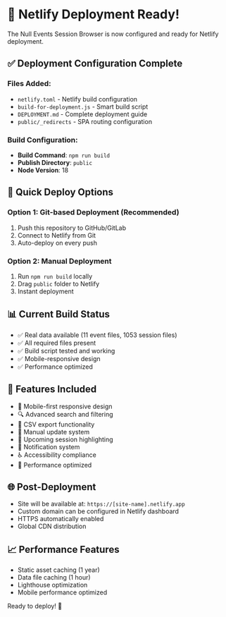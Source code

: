 # 🚀 Netlify Deployment Ready!

The Null Events Session Browser is now configured and ready for Netlify deployment.

## ✅ Deployment Configuration Complete

### Files Added:
- `netlify.toml` - Netlify build configuration
- `build-for-deployment.js` - Smart build script
- `DEPLOYMENT.md` - Complete deployment guide
- `public/_redirects` - SPA routing configuration

### Build Configuration:
- **Build Command**: `npm run build`
- **Publish Directory**: `public`
- **Node Version**: 18

## 🎯 Quick Deploy Options

### Option 1: Git-based Deployment (Recommended)
1. Push this repository to GitHub/GitLab
2. Connect to Netlify from Git
3. Auto-deploy on every push

### Option 2: Manual Deployment
1. Run `npm run build` locally
2. Drag `public` folder to Netlify
3. Instant deployment

## 📊 Current Build Status
- ✅ Real data available (11 event files, 1053 session files)
- ✅ All required files present
- ✅ Build script tested and working
- ✅ Mobile-responsive design
- ✅ Performance optimized

## 🔧 Features Included
- 📱 Mobile-first responsive design
- 🔍 Advanced search and filtering
- 📄 CSV export functionality
- 🔄 Manual update system
- 🎯 Upcoming session highlighting
- 🔔 Notification system
- ♿ Accessibility compliance
- 🚀 Performance optimized

## 🌐 Post-Deployment
- Site will be available at: `https://[site-name].netlify.app`
- Custom domain can be configured in Netlify dashboard
- HTTPS automatically enabled
- Global CDN distribution

## 📈 Performance Features
- Static asset caching (1 year)
- Data file caching (1 hour)
- Lighthouse optimization
- Mobile performance optimized

Ready to deploy! 🎉
